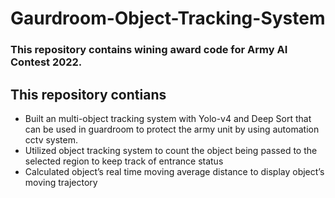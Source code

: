 # Gaurdroom-Object-Tracking-System

### This repository contains wining award code for Army AI Contest 2022.

## This repository contians
* Built an multi-object tracking system with Yolo-v4 and Deep Sort that can be used in guardroom to protect the
army unit by using automation cctv system.
* Utilized object tracking system to count the object being passed to the selected region to keep track of entrance
status
* Calculated object’s real time moving average distance to display object’s moving trajectory 
